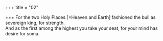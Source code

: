 +++
title = "02"

+++
For the two Holy Places [=Heaven and Earth] fashioned the bull as  sovereign king, for strength.  
And as the first among the highest you take your seat, for your mind  has desire for soma.  